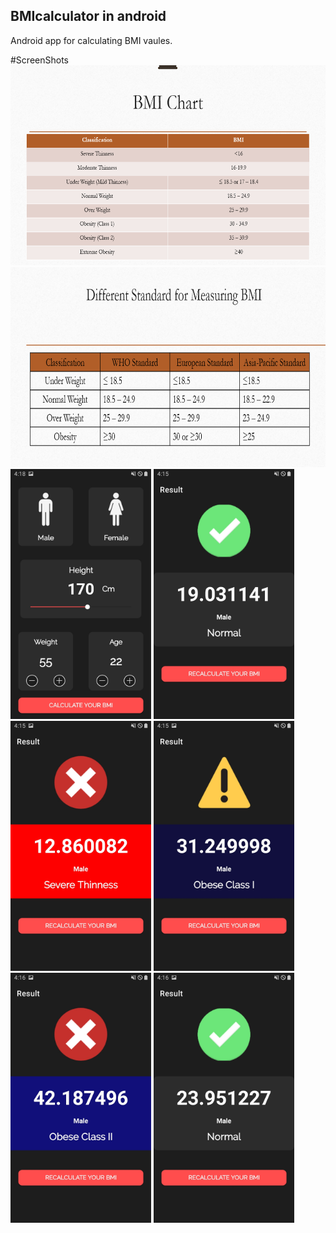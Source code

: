 ## BMIcalculator in android 
Android app for calculating BMI vaules.

#ScreenShots
<img src="Screenshots/1.PNG" width="640" height="320" > 
<img src="Screenshots/2.PNG" width="640" height="320">
<img src="Screenshots/3.jpg"  height="400">
<img src="Screenshots/4.jpg"  height="400">
<img src="Screenshots/5.jpg"  height="400">
<img src="Screenshots/6.jpg"  height="400">
<img src="Screenshots/7.jpg"  height="400">
<img src="Screenshots/8.jpg"  height="400">
